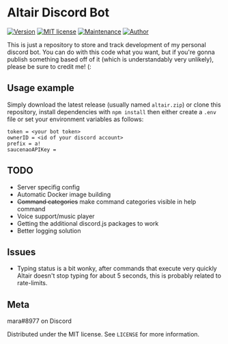 # Altair Discord Bot
[![Version](https://img.shields.io/github/v/release/tatsumara/altair)](https://github.com/tatsumara/altair/releases/latest)
[![MIT license](https://img.shields.io/badge/License-MIT-blue.svg)](https://lbesson.mit-license.org/)
[![Maintenance](https://img.shields.io/badge/Maintained%3F-yes-green.svg)](https://github.com/tatsumara/altair/graphs/commit-activity)
[![Author](https://img.shields.io/badge/Author-mara-purple.svg)](https://shields.io/)

This is just a repository to store and track development of my personal discord bot. You can do with this code what you want, but if you're gonna publish something based off of it (which is understandably very unlikely), please be sure to credit me! (:

## Usage example
Simply download the latest release (usually named ``altair.zip``) or clone this repository, install dependencies with ``npm install`` then either create a ``.env`` file or set your environment variables as follows:
```
token = <your bot token>
ownerID = <id of your discord account>
prefix = a!
saucenaoAPIKey = 
```
## TODO
* Server specifig config
* Automatic Docker image building
* ~~Command categories~~ make command categories visible in help command
* Voice support/music player
* Getting the additional discord.js packages to work
* Better logging solution
## Issues
* Typing status is a bit wonky, after commands that execute very quickly Altair doesn't stop typing for about 5 seconds, this is probably related to rate-limits.
## Meta
mara#8977 on Discord

Distributed under the MIT license. See ``LICENSE`` for more information.
